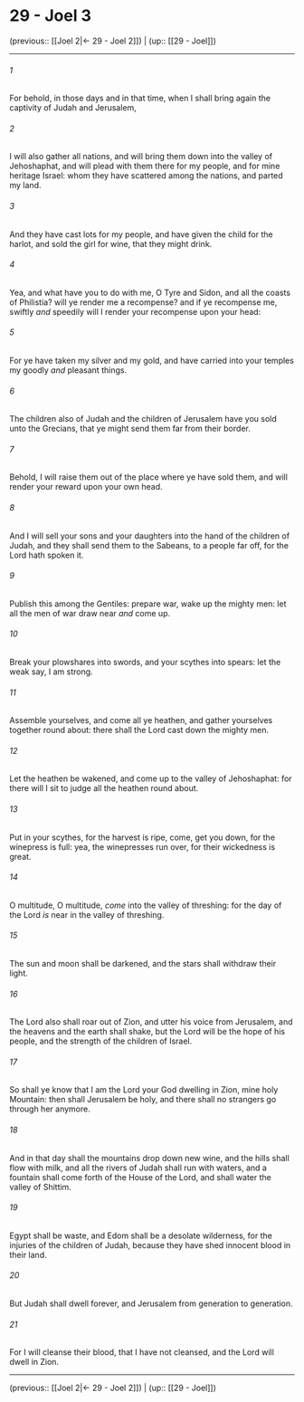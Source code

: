 # 29 - Joel 3

(previous:: [[Joel 2|← 29 - Joel 2]]) | (up:: [[29 - Joel]])

***


###### 1 
For behold, in those days and in that time, when I shall bring again the captivity of Judah and Jerusalem, 

###### 2 
I will also gather all nations, and will bring them down into the valley of Jehoshaphat, and will plead with them there for my people, and for mine heritage Israel: whom they have scattered among the nations, and parted my land. 

###### 3 
And they have cast lots for my people, and have given the child for the harlot, and sold the girl for wine, that they might drink. 

###### 4 
Yea, and what have you to do with me, O Tyre and Sidon, and all the coasts of Philistia? will ye render me a recompense? and if ye recompense me, swiftly _and_ speedily will I render your recompense upon your head: 

###### 5 
For ye have taken my silver and my gold, and have carried into your temples my goodly _and_ pleasant things. 

###### 6 
The children also of Judah and the children of Jerusalem have you sold unto the Grecians, that ye might send them far from their border. 

###### 7 
Behold, I will raise them out of the place where ye have sold them, and will render your reward upon your own head. 

###### 8 
And I will sell your sons and your daughters into the hand of the children of Judah, and they shall send them to the Sabeans, to a people far off, for the Lord hath spoken it. 

###### 9 
Publish this among the Gentiles: prepare war, wake up the mighty men: let all the men of war draw near _and_ come up. 

###### 10 
Break your plowshares into swords, and your scythes into spears: let the weak say, I am strong. 

###### 11 
Assemble yourselves, and come all ye heathen, and gather yourselves together round about: there shall the Lord cast down the mighty men. 

###### 12 
Let the heathen be wakened, and come up to the valley of Jehoshaphat: for there will I sit to judge all the heathen round about. 

###### 13 
Put in your scythes, for the harvest is ripe, come, get you down, for the winepress is full: yea, the winepresses run over, for their wickedness is great. 

###### 14 
O multitude, O multitude, _come_ into the valley of threshing: for the day of the Lord _is_ near in the valley of threshing. 

###### 15 
The sun and moon shall be darkened, and the stars shall withdraw their light. 

###### 16 
The Lord also shall roar out of Zion, and utter his voice from Jerusalem, and the heavens and the earth shall shake, but the Lord will be the hope of his people, and the strength of the children of Israel. 

###### 17 
So shall ye know that I am the Lord your God dwelling in Zion, mine holy Mountain: then shall Jerusalem be holy, and there shall no strangers go through her anymore. 

###### 18 
And in that day shall the mountains drop down new wine, and the hills shall flow with milk, and all the rivers of Judah shall run with waters, and a fountain shall come forth of the House of the Lord, and shall water the valley of Shittim. 

###### 19 
Egypt shall be waste, and Edom shall be a desolate wilderness, for the injuries of the children of Judah, because they have shed innocent blood in their land. 

###### 20 
But Judah shall dwell forever, and Jerusalem from generation to generation. 

###### 21 
For I will cleanse their blood, that I have not cleansed, and the Lord will dwell in Zion.

***

(previous:: [[Joel 2|← 29 - Joel 2]]) | (up:: [[29 - Joel]])
